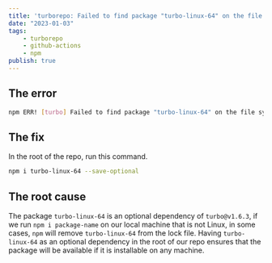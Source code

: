 ```yaml
---
title: 'turborepo: Failed to find package "turbo-linux-64" on the file system.'
date: "2023-01-03"
tags:
    - turborepo
    - github-actions
    - npm
publish: true
---
```


## The error
```sh
npm ERR! [turbo] Failed to find package "turbo-linux-64" on the file system
```

## The fix
In the root of the repo, run this command.
```sh
npm i turbo-linux-64 --save-optional
```

## The root cause
The package `turbo-linux-64` is an optional dependency of `turbo@v1.6.3`, if we run `npm i package-name` on our local machine that is not Linux, in some cases, `npm` will remove `turbo-linux-64` from the lock file. 
Having `turbo-linux-64` as an optional dependency in the root of our repo ensures that the package will be available if it is installable on any machine.